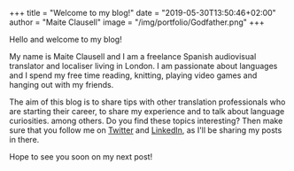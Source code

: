 +++
title = "Welcome to my blog!"
date = "2019-05-30T13:50:46+02:00"
author = "Maite Clausell"
image = "/img/portfolio/Godfather.png"
+++

Hello and welcome to my blog!

My name is Maite Clausell and I am a freelance Spanish audiovisual translator and localiser living in London. I am passionate about languages and I spend my free time reading, knitting, playing video games and hanging out with my friends.

The aim of this blog is to share tips with other translation professionals who are starting their career, to share my experience and to talk about language curiosities. among others. Do you find these topics interesting? Then make sure that you follow me on [Twitter](https://twitter.com/mcm_tradu) and [LinkedIn](https://www.linkedin.com/in/maiteclausell/), as I'll be sharing my posts in there.

Hope to see you soon on my next post!
